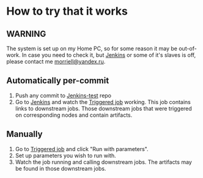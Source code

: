 How to try that it works
========================

WARNING
-------
The system is set up on my Home PC, so for some reason it may be out-of-work. In 
case you need to check it, but [Jenkins](https://github.com/morriell/jenkins-test) 
or some of it's slaves is off, please contact me <morriell@yandex.ru>.

Automatically per-commit
------------------------

1. Push any commit to [Jenkins-test](https://github.com/morriell/jenkins-test) 
repo
2. Go to [Jenkins](http://37.145.114.185:8080) and watch the 
[Triggered job](http://37.145.114.185:8080/job/Triggered\_job/) working. This 
job contains links to downstream jobs. Those downstream jobs that were triggered
on corresponding nodes and contain artifacts.

Manually
--------

1. Go to [Triggered job](http://37.145.114.185:8080/job/Triggered\_job/) and 
click "Run with parameters".
2. Set up parameters you wish to run with.
3. Watch the job running and calling downstream jobs. The artifacts may be found
in those downstream jobs.
